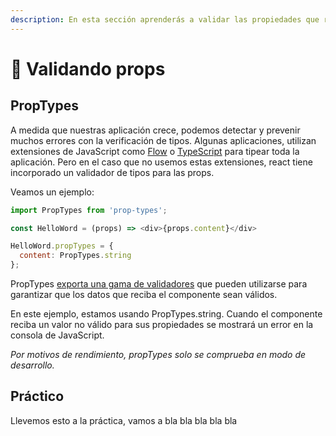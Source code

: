 ```yaml
---
description: En esta sección aprenderás a validar las propiedades que recibe un componente.
---
```


# 👮 Validando props

## PropTypes

A medida que nuestras aplicación crece, podemos detectar y prevenir muchos errores con la verificación de tipos. Algunas aplicaciones, utilizan extensiones de JavaScript como [Flow](https://flow.org/) o [TypeScript](https://www.typescriptlang.org/) para tipear toda la aplicación. Pero en el caso que no usemos estas extensiones, react tiene incorporado un validador de tipos para las props. 

Veamos un ejemplo:

```javascript
import PropTypes from 'prop-types';

const HelloWord = (props) => <div>{props.content}</div>

HelloWord.propTypes = {
  content: PropTypes.string
};
```

PropTypes [exporta una gama de validadores](https://reactjs.org/docs/typechecking-with-proptypes.html) que pueden utilizarse para garantizar que los datos que reciba el componente sean válidos. 

En este ejemplo, estamos usando PropTypes.string. Cuando el componente reciba un valor no válido para sus propiedades se mostrará un error en la consola de JavaScript. 

_Por motivos de rendimiento, propTypes solo se comprueba en modo de desarrollo._

## Práctico

Llevemos esto a la práctica, vamos a bla bla bla bla bla

